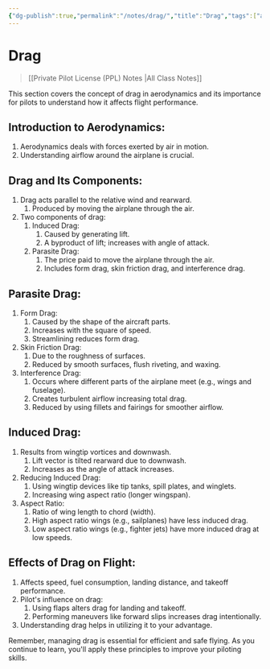```yaml
---
{"dg-publish":true,"permalink":"/notes/drag/","title":"Drag","tags":["aviation","classnotes"]}
---
```



# Drag
> [[Private Pilot License (PPL) Notes \|All Class Notes]]

This section covers the concept of drag in aerodynamics and its importance for pilots to understand how it affects flight performance.

## Introduction to Aerodynamics:

1. Aerodynamics deals with forces exerted by air in motion.
2. Understanding airflow around the airplane is crucial.

## Drag and Its Components:

1. Drag acts parallel to the relative wind and rearward.
    1. Produced by moving the airplane through the air.
2. Two components of drag:
    1. Induced Drag:
        1. Caused by generating lift.
        2. A byproduct of lift; increases with angle of attack.
    2. Parasite Drag:
        1. The price paid to move the airplane through the air.
        2. Includes form drag, skin friction drag, and interference drag.

## Parasite Drag:

1. Form Drag:
    1. Caused by the shape of the aircraft parts.
    2. Increases with the square of speed.
    3. Streamlining reduces form drag.
2. Skin Friction Drag:
    1. Due to the roughness of surfaces.
    2. Reduced by smooth surfaces, flush riveting, and waxing.
3. Interference Drag:
    1. Occurs where different parts of the airplane meet (e.g., wings and fuselage).
    2. Creates turbulent airflow increasing total drag.
    3. Reduced by using fillets and fairings for smoother airflow.

## Induced Drag:

1. Results from wingtip vortices and downwash.
    1. Lift vector is tilted rearward due to downwash.
    2. Increases as the angle of attack increases.
2. Reducing Induced Drag:
    1. Using wingtip devices like tip tanks, spill plates, and winglets.
    2. Increasing wing aspect ratio (longer wingspan).
3. Aspect Ratio:
    1. Ratio of wing length to chord (width).
    2. High aspect ratio wings (e.g., sailplanes) have less induced drag.
    3. Low aspect ratio wings (e.g., fighter jets) have more induced drag at low speeds.

## Effects of Drag on Flight:

1. Affects speed, fuel consumption, landing distance, and takeoff performance.
2. Pilot's influence on drag:
    1. Using flaps alters drag for landing and takeoff.
    2. Performing maneuvers like forward slips increases drag intentionally.
3. Understanding drag helps in utilizing it to your advantage.

Remember, managing drag is essential for efficient and safe flying. As you continue to learn, you'll apply these principles to improve your piloting skills.